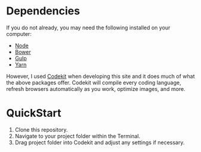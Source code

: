 # Dependencies
If you do not already, you may need the following installed on your computer:

* [Node](https://nodejs.org/en/download/)
* [Bower](https://bower.io/#install-bower)
* [Gulp](https://www.npmjs.com/package/gulp-install)
* [Yarn](https://yarnpkg.com/lang/en/docs/install/)

However, I used [Codekit](https://codekitapp.com) when developing this site and it does much of what the above packages offer. Codekit will compile every coding language, refresh browsers automatically as you work, optimize images, and more.


# QuickStart

1. Clone this repository.
2. Navigate to your project folder within the Terminal.
3. Drag project folder into Codekit and adjust any settings if necessary.
